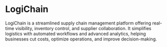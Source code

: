 # LogiChain
LogiChain is a streamlined supply chain management platform offering real-time visibility, inventory control, and supplier collaboration. It simplifies logistics with automated workflows and advanced analytics, helping businesses cut costs, optimize operations, and improve decision-making.
